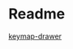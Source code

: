 # Readme

[keymap-drawer](https://keymap-drawer.streamlit.app/?zmk_url=https%3A%2F%2Fgithub.com%2Ftarantoj%2Fzmk-config%2Fblob%2Fmain%2Fconfig%2Fcorne.keymap)
